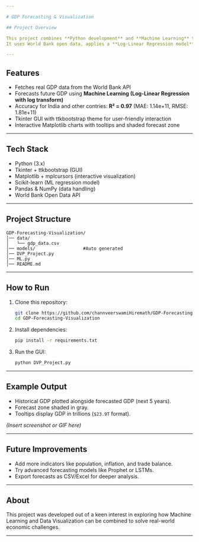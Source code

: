 ```yaml
---

# GDP Forecasting & Visualization

## Project Overview

This project combines **Python development** and **Machine Learning** to analyze and forecast GDP trends for multiple countries.
It uses World Bank open data, applies a **Log-Linear Regression model**, and provides an interactive visualization with both historical and predicted GDP values.

---
```


## Features

* Fetches real GDP data from the World Bank API
* Forecasts future GDP using **Machine Learning (Log-Linear Regression with log transform)**
* Accuracy for India and other contries: **R² = 0.97** (MAE: 1.14e+11, RMSE: 1.81e+11)
* Tkinter GUI with ttkbootstrap theme for user-friendly interaction
* Interactive Matplotlib charts with tooltips and shaded forecast zone

---

## Tech Stack

* Python (3.x)
* Tkinter + ttkbootstrap (GUI)
* Matplotlib + mplcursors (interactive visualization)
* Scikit-learn (ML regression model)
* Pandas & NumPy (data handling)
* World Bank Open Data API

---

## Project Structure

```
GDP-Forecasting-Visualization/
│── data/
│   └── gdp_data.csv         
│── models/                  #Auto generated   
│── DVP_Project.py           
│── ML.py                    
│── README.md
```

---

## How to Run

1. Clone this repository:

   ```bash
   git clone https://github.com/channveerswamiHiremath/GDP-Forecasting-Visualization.git
   cd GDP-Forecasting-Visualization
   ```

2. Install dependencies:

   ```bash
   pip install -r requirements.txt
   ```

3. Run the GUI:

   ```bash
   python DVP_Project.py
   ```

---

## Example Output

* Historical GDP plotted alongside forecasted GDP (next 5 years).
* Forecast zone shaded in gray.
* Tooltips display GDP in trillions (`$23.9T` format).

*(Insert screenshot or GIF here)*

---

## Future Improvements

* Add more indicators like population, inflation, and trade balance.
* Try advanced forecasting models like Prophet or LSTMs.
* Export forecasts as CSV/Excel for deeper analysis.

---

## About

This project was developed out of a keen interest in exploring how Machine Learning and Data Visualization can be combined to solve real-world economic challenges.

---
